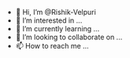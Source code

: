 - 👋 Hi, I’m @Rishik-Velpuri
- 👀 I’m interested in ...
- 🌱 I’m currently learning ...
- 💞️ I’m looking to collaborate on ...
- 📫 How to reach me ...

<!---
Rishik-Velpuri/Rishik-Velpuri is a ✨ special ✨ repository because its `README.md` (this file) appears on your GitHub profile.
You can click the Preview link to take a look at your changes.
--->
